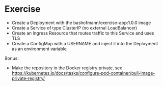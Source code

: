 # Exercise

* Create a Deployment with the bashofmann/exercise-app:1.0.0 image
* Create a Service of type ClusterIP (no external LoadBalancer)
* Create an Ingress Resource that routes traffic to this Service and uses TLS
* Create a ConfigMap with a USERNAME and inject it into the Deployment as an environment variable

Bonus:

* Make the repository in the Docker registry private, see https://kubernetes.io/docs/tasks/configure-pod-container/pull-image-private-registry/
